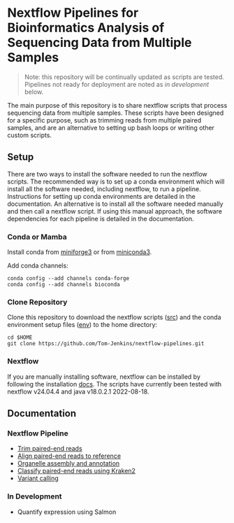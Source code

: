 # Nextflow Pipelines for Bioinformatics Analysis of Sequencing Data from Multiple Samples

> Note: this repository will be continually updated as scripts are tested. Pipelines not ready for deployment are noted as *in development* below. 

The main purpose of this repository is to share nextflow scripts that process sequencing data from multiple samples. These scripts have been designed for a specific purpose, such as trimming reads from multiple paired samples, and are an alternative to setting up bash loops or writing other custom scripts.

## Setup
There are two ways to install the software needed to run the nextflow scripts. The recommended way is to set up a conda environment which will install all the software needed, including nextflow, to run a pipeline. Instructions for setting up conda environments are detailed in the documentation. An alternative is to install all the software needed manually and then call a nextflow script. If using this manual approach, the software dependencies for each pipeline is detailed in the documentation.

### Conda or Mamba
Install conda from [miniforge3](https://github.com/conda-forge/miniforge?tab=readme-ov-file#miniforge3) or from [miniconda3](https://docs.anaconda.com/free/miniconda).

Add conda channels:  
```
conda config --add channels conda-forge
conda config --add channels bioconda
```

### Clone Repository
Clone this repository to download the nextflow scripts ([src](./src)) and the conda environment setup files ([env](./env)) to the home directory:  
```
cd $HOME
git clone https://github.com/Tom-Jenkins/nextflow-pipelines.git
```

### Nextflow
If you are manually installing software, nextflow can be installed by following the installation [docs](https://www.nextflow.io/docs/latest/getstarted.html). The scripts have currently been tested with nextflow v24.04.4 and java v18.0.2.1 2022-08-18.

## Documentation

### Nextflow Pipeline
- [Trim paired-end reads](./docs/trim-paired-reads.md)
- [Align paired-end reads to reference](./docs/align-paired-reads.md)
- [Organelle assembly and annotation](./docs/organelle-assembly-annotation.md)
- [Classify paired-end reads using Kraken2](./docs/kraken2-paired-reads.md)
- [Variant calling](./docs/variant-calling.md)

### In Development
- Quantify expression using Salmon